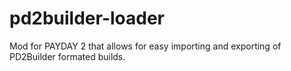 # pd2builder-loader
 
Mod for PAYDAY 2 that allows for easy importing and exporting of PD2Builder formated builds.